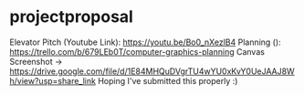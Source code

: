# projectproposal
Elevator Pitch (Youtube Link): https://youtu.be/Bo0_nXezlB4
Planning (): https://trello.com/b/679LEb0T/computer-graphics-planning
Canvas Screenshot -> https://drive.google.com/file/d/1E84MHQuDVgrTU4wYU0xKvY0UeJAAJ8Wh/view?usp=share_link
Hoping I've submitted this properly :)
